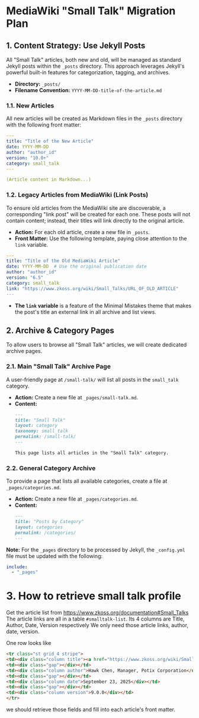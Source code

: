 # MediaWiki "Small Talk" Migration Plan

## 1. Content Strategy: Use Jekyll Posts

All "Small Talk" articles, both new and old, will be managed as standard Jekyll posts within the `_posts` directory. This approach leverages Jekyll's powerful built-in features for categorization, tagging, and archives.

- **Directory:** `_posts/`
- **Filename Convention:** `YYYY-MM-DD-title-of-the-article.md`

### 1.1. New Articles

All new articles will be created as Markdown files in the `_posts` directory with the following front matter:

```yaml
---
title: "Title of the New Article"
date: YYYY-MM-DD
author: "author_id"
version: "10.0+"
category: small_talk
---

(Article content in Markdown...)
```

### 1.2. Legacy Articles from MediaWiki (Link Posts)

To ensure old articles from the MediaWiki site are discoverable, a corresponding "link post" will be created for each one. These posts will not contain content; instead, their titles will link directly to the original article.

- **Action:** For each old article, create a new file in `_posts`.
- **Front Matter:** Use the following template, paying close attention to the `link` variable.

```yaml
---
title: "Title of the Old MediaWiki Article"
date: YYYY-MM-DD  # Use the original publication date
author: "author_id"
version: "6.5"
category: small_talk
link: "https://www.zkoss.org/wiki/Small_Talks/URL_OF_OLD_ARTICLE"
---
```

- **The `link` variable** is a feature of the Minimal Mistakes theme that makes the post's title an external link in all archive and list views.

## 2. Archive & Category Pages

To allow users to browse all "Small Talk" articles, we will create dedicated archive pages.

### 2.1. Main "Small Talk" Archive Page

A user-friendly page at `/small-talk/` will list all posts in the `small_talk` category.

- **Action:** Create a new file at `_pages/small-talk.md`.
- **Content:**
  ```markdown
  ---
  title: "Small Talk"
  layout: category
  taxonomy: small_talk
  permalink: /small-talk/
  ---

  This page lists all articles in the "Small Talk" category.
  ```

### 2.2. General Category Archive

To provide a page that lists all available categories, create a file at `_pages/categories.md`.

- **Action:** Create a new file at `_pages/categories.md`.
- **Content:**
  ```markdown
  ---
  title: "Posts by Category"
  layout: categories
  permalink: /categories/
  ---
  ```

**Note:** For the `_pages` directory to be processed by Jekyll, the `_config.yml` file must be updated with the following:

```yaml
include:
  - "_pages"
```

# 3. How to retrieve small talk profile
Get the article list from https://www.zkoss.org/documentation#Small_Talks
The article links are all in a table `#smalltalk-list`.
Its 4 columns are Title, Author, Date, Version respectively
We only need those article links, author, date, version.

One row looks like
```html
<tr class="st grid_4 stripe">
<td><div class="column title"><a href="https://www.zkoss.org/wiki/Small_Talks/2025/September/ZK_Browser-kit_Series:_ClipboardHelper_-_Solving_Real-World_Data_Capture_Challenges" title="ZK Browser-kit Series: ClipboardHelper - Solving Real-World Data Capture Challenges">ZK Browser-kit Series: ClipboardHelper - Solving Real-World Data Capture Challenges</a></div></td>
<td><div class="gap"></div></td>
<td><div class="column author">Hawk Chen, Manager, Potix Corporation</div></td>
<td><div class="gap"></div></td>
<td><div class="column date">September 23, 2025</div></td>
<td><div class="gap"></div></td>
<td><div class="column version">9.0.0</div></td>
</tr>
```
we should retrieve those fields and fill into each article's front matter. 